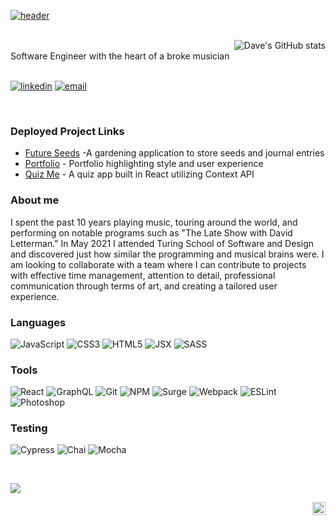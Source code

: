 [![header](https://user-images.githubusercontent.com/81774070/137780198-b8360c58-1dec-4227-805d-beb8f8783d09.jpeg "Header")](https://www.linkedin.com/in/davidleach724)

<br>

<section align="right">
  <img align="right" alt="Dave's GitHub stats" src="https://github-readme-stats.vercel.app/api?username=davidleach724&count_private=true&hide=stars&show_icons=true&theme=prussian&hide_border=true">
</section>

<br>

<section align="left"> 
Software Engineer with the heart of a broke musician

<br>
<br>
  
<p>
  <a href="https://www.linkedin.com/in/davidleach724"><img alt="linkedin" src="https://img.shields.io/badge/-LinkedIn-black.svg?style=for-the-badge&logo=linkedin&colorB=1C5D99"/></a>
  <a href="mailto:davidleach724@gmail.com"><img alt="email" src="https://img.shields.io/badge/Gmail-D14836?style=for-the-badge&logo=gmail&logoColor=white" /></a>
</p>
</section>

<br>

### Deployed Project Links
- [Future Seeds](https://future-seeds-ui.herokuapp.com/) -A gardening application to store seeds and journal entries
- [Portfolio](https://daveleach.dev) - Portfolio highlighting style and user experience
- [Quiz Me](https://ruthless-wish.surge.sh/) - A quiz app built in React utilizing Context API

### About me

I spent the past 10 years playing music, touring around the world, and performing on notable programs such as "The Late Show with David Letterman." In May 2021 I attended Turing School of Software and Design and discovered just how similar the programming and musical brains were. I am looking to collaborate with a team where I can contribute to projects with effective time management, attention to detail, professional communication through terms of art, and creating a tailored user experience.

### Languages

<p>
  <img alt="JavaScript" src="https://img.shields.io/badge/javascript%20-%23323330.svg?&style=for-the-badge&logo=javascript&logoColor=%23F7DF1E"/>
  <img alt="CSS3" src="https://img.shields.io/badge/css3%20-%231572B6.svg?&style=for-the-badge&logo=css3&logoColor=white"/>
  <img alt="HTML5" src="https://img.shields.io/badge/html5%20-%23E34F26.svg?&style=for-the-badge&logo=html5&logoColor=white"/>
  <img alt="JSX" src="https://img.shields.io/badge/JSX%20-%2320232a.svg?&style=for-the-badge&logo=react&logoColor=%2361DAFB"/>    
  <img alt="SASS" src="https://img.shields.io/badge/SASS%20-hotpink.svg?&style=for-the-badge&logo=SASS&logoColor=white"/>
</p>

### Tools

<p> 
  <img alt="React" src="https://img.shields.io/badge/react%20-%2320232a.svg?&style=for-the-badge&logo=react&logoColor=%2361DAFB"/> 
  <img alt="GraphQL" src="https://img.shields.io/badge/-GraphQL-E10098?style=for-the-badge&logo=graphql&logoColor=white"/>
  <img alt="Git" src="https://img.shields.io/badge/git-%23F05033.svg?style=for-the-badge&logo=git&logoColor=white"/>
  <img alt="NPM" src="https://img.shields.io/badge/NPM-%23000000.svg?style=for-the-badge&logo=npm&logoColor=white"/>  
  <img alt="Surge" src="https://img.shields.io/badge/Surge-%232E7EEA.svg?style=for-the-badge&logo=strapi"/>
  <img alt="Webpack" src="https://img.shields.io/badge/webpack-%238DD6F9.svg?style=for-the-badge&logo=webpack&logoColor=black"/>
  <img alt="ESLint" src="https://img.shields.io/badge/ESLint-4B3263?style=for-the-badge&logo=eslint&logoColor=white"/>
  <img alt="Photoshop" src="https://img.shields.io/badge/Photoshop-%231572B6.svg?style=for-the-badge&logo=adobe%20photoshop&logoColor=white" />
</p>

### Testing

<p>
  <img alt="Cypress" src="https://img.shields.io/badge/-cypress-%23E5E5E5?style=for-the-badge&logo=cypress&logoColor=058a5e"/>  
  <img alt="Chai" src="https://camo.githubusercontent.com/dc1b092fdeb7e14a149274315b4d53632d98e5ff80d94f3fc04bf2f995369b31/68747470733a2f2f696d672e736869656c64732e696f2f62616467652f636861692d4131313430343f7374796c653d666f722d7468652d6261646765266c6f676f3d63686169266c6f676f436f6c6f723d7768697465"/>
  <img alt="Mocha" src="https://img.shields.io/badge/-mocha-%238D6748?&style=for-the-badge&logo=mocha&logoColor=white"/>
</p> 

<br>

<a href="https://github.com/davidleach724/github-readme-stats"><img align="center" src="https://github-readme-stats.vercel.app/api/top-langs/?username=davidleach724&layout=compact&theme=prussian&hide_border=true" /></a>

<a href="https://twitter.com/mrdaveleach">
  <img align="right" alt="Dave Leach | Twitter" width="21px" src="https://raw.githubusercontent.com/anuraghazra/anuraghazra/master/assets/twitter.svg" />
</a>
